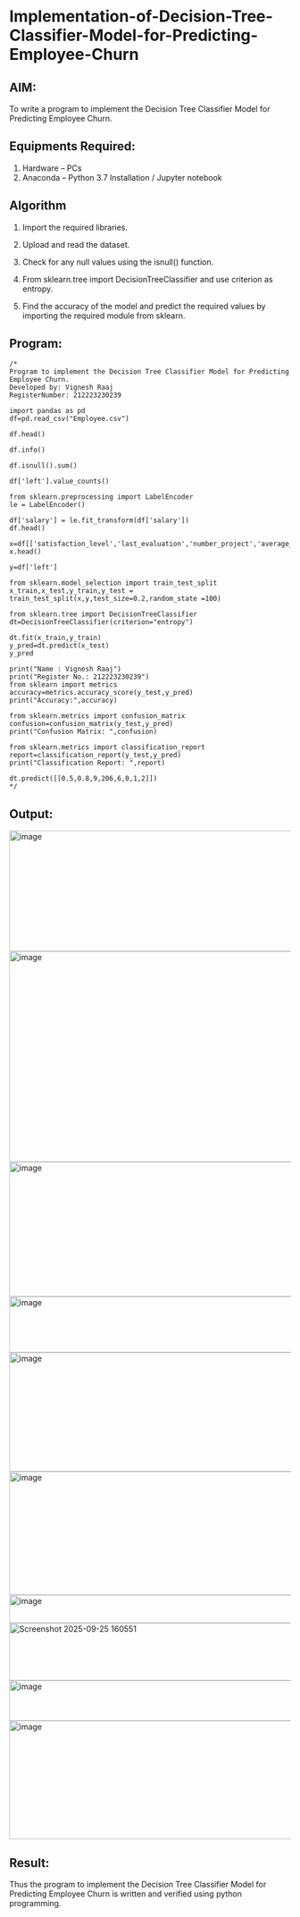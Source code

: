 # Implementation-of-Decision-Tree-Classifier-Model-for-Predicting-Employee-Churn

## AIM:
To write a program to implement the Decision Tree Classifier Model for Predicting Employee Churn.

## Equipments Required:
1. Hardware – PCs
2. Anaconda – Python 3.7 Installation / Jupyter notebook

## Algorithm
1. Import the required libraries.

2. Upload and read the dataset.

3. Check for any null values using the isnull() function.

4. From sklearn.tree import DecisionTreeClassifier and use criterion as entropy.

5. Find the accuracy of the model and predict the required values by importing the required module from sklearn.

## Program:
```
/*
Program to implement the Decision Tree Classifier Model for Predicting Employee Churn.
Developed by: Vignesh Raaj
RegisterNumber: 212223230239

import pandas as pd
df=pd.read_csv("Employee.csv")

df.head()

df.info()

df.isnull().sum()

df['left'].value_counts()

from sklearn.preprocessing import LabelEncoder
le = LabelEncoder()

df['salary'] = le.fit_transform(df['salary'])
df.head()

x=df[['satisfaction_level','last_evaluation','number_project','average_montly_hours','time_spend_company','Work_accident','promotion_last_5years','salary']]
x.head()

y=df['left']

from sklearn.model_selection import train_test_split
x_train,x_test,y_train,y_test = train_test_split(x,y,test_size=0.2,random_state =100)

from sklearn.tree import DecisionTreeClassifier
dt=DecisionTreeClassifier(criterion="entropy")

dt.fit(x_train,y_train)
y_pred=dt.predict(x_test)
y_pred

print("Name : Vignesh Raaj")
print("Register No.: 212223230239")
from sklearn import metrics
accuracy=metrics.accuracy_score(y_test,y_pred)
print("Accuracy:",accuracy)

from sklearn.metrics import confusion_matrix
confusion=confusion_matrix(y_test,y_pred)
print("Confusion Matrix: ",confusion)

from sklearn.metrics import classification_report
report=classification_report(y_test,y_pred)
print("Classification Report: ",report)

dt.predict([[0.5,0.8,9,206,6,0,1,2]])
*/
```

## Output:
<img width="1217" height="216" alt="image" src="https://github.com/user-attachments/assets/066438f9-c144-429d-9e15-01636995b0ee" />
<img width="1240" height="377" alt="image" src="https://github.com/user-attachments/assets/a38146ae-ba16-4675-964c-7d6492f2b668" />
<img width="1263" height="241" alt="image" src="https://github.com/user-attachments/assets/f5aedfed-8e4f-44ca-b790-a1e5de0d76af" />
<img width="1235" height="100" alt="image" src="https://github.com/user-attachments/assets/a359db22-0495-4790-a6f6-39e57ad0af6f" />
<img width="1214" height="213" alt="image" src="https://github.com/user-attachments/assets/6a48ec4d-2465-4912-b639-da3d1f343cce" />
<img width="1240" height="221" alt="image" src="https://github.com/user-attachments/assets/bfb2ef90-30b6-4a83-ba6a-a20045e8b401" />
<img width="1240" height="50" alt="image" src="https://github.com/user-attachments/assets/fc0f0d39-2b95-43e3-949c-ed727b1a6f08" />
<img width="809" height="103" alt="Screenshot 2025-09-25 160551" src="https://github.com/user-attachments/assets/279bb4ec-90a1-488d-b973-04f4d07cf65c" />
<img width="1247" height="72" alt="image" src="https://github.com/user-attachments/assets/fd562032-6124-49ff-9ae3-7511387490c5" />
<img width="1250" height="212" alt="image" src="https://github.com/user-attachments/assets/3044333f-d1c2-4d78-810b-ba17a2b81f14" />





## Result:
Thus the program to implement the  Decision Tree Classifier Model for Predicting Employee Churn is written and verified using python programming.
